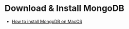 # Download & Install MongoDB

* [How to install MongoDB on MacOS](https://www.mongodb.com/try/download/community)
